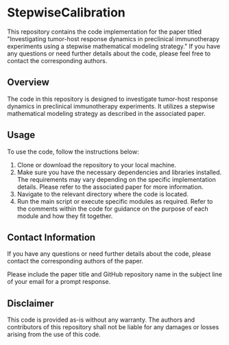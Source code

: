 # StepwiseCalibration

This repository contains the code implementation for the paper titled "Investigating tumor-host response dynamics in preclinical immunotherapy experiments using a stepwise mathematical modeling strategy." If you have any questions or need further details about the code, please feel free to contact the corresponding authors.

## Overview

The code in this repository is designed to investigate tumor-host response dynamics in preclinical immunotherapy experiments. It utilizes a stepwise mathematical modeling strategy as described in the associated paper.

## Usage

To use the code, follow the instructions below:

1. Clone or download the repository to your local machine.
2. Make sure you have the necessary dependencies and libraries installed. The requirements may vary depending on the specific implementation details. Please refer to the associated paper for more information.
3. Navigate to the relevant directory where the code is located.
4. Run the main script or execute specific modules as required. Refer to the comments within the code for guidance on the purpose of each module and how they fit together.

## Contact Information

If you have any questions or need further details about the code, please contact the corresponding authors of the paper.

Please include the paper title and GitHub repository name in the subject line of your email for a prompt response.

## Disclaimer

This code is provided as-is without any warranty. The authors and contributors of this repository shall not be liable for any damages or losses arising from the use of this code.
